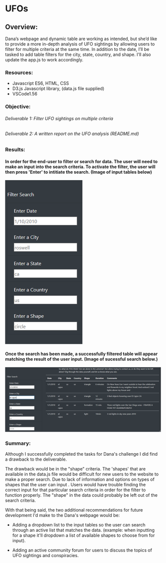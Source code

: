 # UFOs

## Overview:
Dana’s webpage and dynamic table are working as intended, but she’d like to provide a more in-depth analysis of UFO sightings by allowing users to filter for multiple criteria at the same time. In addition to the date, I’ll be tasked to add table filters for the city, state, country, and shape. I'll also update the app.js to work accordingly. 

### Resources: 
  - Javascript ES6, HTML, CSS 
  - D3.js Javascript library, (data.js file supplied)
  - VSCode1.56
  
### Objective:
###### Deliverable 1: Filter UFO sightings on multiple criteria

###### Deliverable 2: A written report on the UFO analysis (README.md)

### Results:
#### In order for the end-user to filter or search for data. The user will need to make an input into the search criteria. To activate the filter, the user will then press 'Enter' to intitiate the search. (Image of input tables below)
![image](https://github.com/antxamp/UFOs/blob/main/Resources/unfiltered_list.PNG)

#### Once the search has been made, a successfully filtered table will appear matching the result of the user input. (Image of sucessful search below.)
![image](https://github.com/antxamp/UFOs/blob/main/Resources/filtered_screenshot.PNG)


### Summary:
Although I successfully completed the tasks for Dana's challenge I did find a drawback to the deliverable. 

The drawback would be in the "shape" criteria. The 'shapes' that are available in the data.js file would be difficult for new users to the website to make a proper search. Due to lack of information and options on types of shapes that the user can input . Users would have trouble finding the correct input for that particular search criteria in order for the filter to function properly.
The "shape" in the data could probably be left out of the search criteria.

With that being said, the two additional recommendations for future development I'd make to the Dana's webpage would be:

  -  Adding a dropdown list to the input tables so the user can search through an active list that matches the data. (example: when inputting for a shape it'll dropdown a list of available shapes to choose from for input).
  
  -  Adding an active community forum for users to discuss the topics of UFO sightings and conspiracies. 
